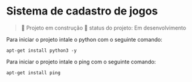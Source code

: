 <h1>Sistema de cadastro de jogos</h1>


> :construction: Projeto em construção :construction:
>status do projeto: Em desenvolvimento

Para iniciar o projeto intale o python com o seguinte comando:
```
apt-get install python3 -y
```

Para iniciar o projeto intale o ping com o seguinte comando:
```
apt-get install ping
```
